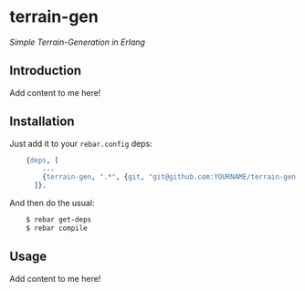# terrain-gen

*Simple Terrain-Generation in Erlang*

## Introduction

Add content to me here!


## Installation

Just add it to your ``rebar.config`` deps:

```erlang
    {deps, [
        ...
        {terrain-gen, ".*", {git, "git@github.com:YOURNAME/terrain-gen.git", "master"}}
      ]}.
```

And then do the usual:

```bash
    $ rebar get-deps
    $ rebar compile
```


## Usage

Add content to me here!
